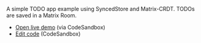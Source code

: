 A simple TODO app example using SyncedStore and Matrix-CRDT.
TODOs are saved in a Matrix Room.

- [Open live demo](https://lvclo.csb.app/) (via CodeSandbox)
- [Edit code](https://codesandbox.io/s/matrix-crdt-todo-simple-example-lvclo?file=/src/App.tsx) (CodeSandbox)
